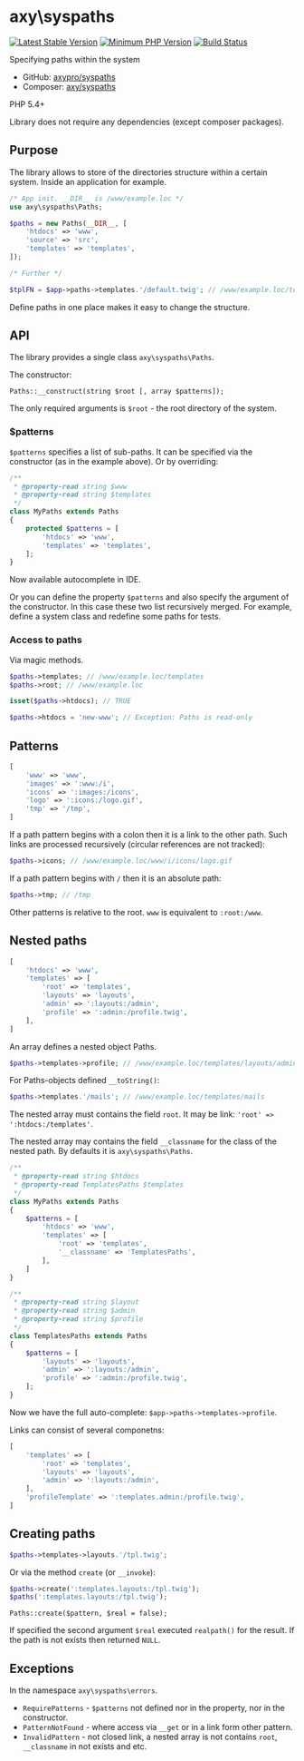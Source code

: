 # axy\syspaths

[![Latest Stable Version](https://img.shields.io/packagist/v/axy/syspaths.svg?style=flat-square)](https://packagist.org/packages/axy/syspaths)
[![Minimum PHP Version](https://img.shields.io/badge/php-%3E%3D%205.4-8892BF.svg?style=flat-square)](https://php.net/)
[![Build Status](https://img.shields.io/travis/axypro/syspaths/master.svg?style=flat-square)](https://travis-ci.org/axypro/syspaths)

Specifying paths within the system

* GitHub: [axypro/syspaths](https://github.com/axypro/syspaths)
* Composer: [axy/syspaths](https://packagist.org/packages/axy/syspaths)

PHP 5.4+

Library does not require any dependencies (except composer packages).

## Purpose

The library allows to store of the directories structure within a certain system.
Inside an application for example.

```php
/* App init. __DIR__ is /www/example.loc */
use axy\syspaths\Paths;

$paths = new Paths(__DIR__, [
    'htdocs' => 'www',
    'source' => 'src',
    'templates' => 'templates',
]);

/* Further */

$tplFN = $app->paths->templates.'/default.twig'; // /www/example.loc/templates/default.twig
```

Define paths in one place makes it easy to change the structure.

## API

The library provides a single class `axy\syspaths\Paths`.

The constructor:

```
Paths::__construct(string $root [, array $patterns]);
```

The only required arguments is `$root` - the root directory of the system.

### $patterns

`$patterns` specifies a list of sub-paths.
It can be specified via the constructor (as in the example above).
Or by overriding:

```php
/**
 * @property-read string $www
 * @property-read string $templates
 */
class MyPaths extends Paths
{
    protected $patterns = [
        'htdocs' => 'www',
        'templates' => 'templates',
    ];
}
```

Now available autocomplete in IDE.

Or you can define the property `$patterns` and also specify the argument of the constructor.
In this case these two list recursively merged.
For example, define a system class and redefine some paths for tests.

### Access to paths

Via magic methods.

```php
$paths->templates; // /www/example.loc/templates
$paths->root; // /www/example.loc

isset($paths->htdocs); // TRUE

$paths->htdocs = 'new-www'; // Exception: Paths is read-only
```

## Patterns

```php
[
    'www' => 'www',
    'images' => ':www:/i',
    'icons' => ':images:/icons',
    'logo' => ':icons:/logo.gif',
    'tmp' => '/tmp',
]
```

If a path pattern begins with a colon then it is a link to the other path.
Such links are processed recursively (circular references are not tracked):

```php
$paths->icons; // /www/example.loc/www/i/icons/logo.gif
```

If a path pattern begins with `/` then it is an absolute path:

```php
$paths->tmp; // /tmp
```

Other patterns is relative to the root.
`www` is equivalent to `:root:/www`.

## Nested paths

```php
[
    'htdocs' => 'www',
    'templates' => [
        'root' => 'templates',
        'layouts' => 'layouts',
        'admin' => ':layouts:/admin',
        'profile' => ':admin:/profile.twig',
    ],
]
```

An array defines a nested object Paths.

```php
$paths->templates->profile; // /www/example.loc/templates/layouts/admin/profile.twig
```

For Paths-objects defined `__toString()`:

```php
$paths->templates.'/mails'; // /www/example.loc/templates/mails
```

The nested array must contains the field `root`.
It may be link: `'root' => ':htdocs:/templates'`.

The nested array may contains the field `__classname` for the class of the nested path.
By defaults it is `axy\syspaths\Paths`.

```php
/**
 * @property-read string $htdocs
 * @property-read TemplatesPaths $templates
 */
class MyPaths extends Paths
{
    $patterns = [
        'htdocs' => 'www',
        'templates' => [
            'root' => 'templates',
            '__classname' => 'TemplatesPaths',
        ],
    ]
}

/**
 * @property-read string $layout
 * @property-read string $admin
 * @property-read string $profile
 */
class TemplatesPaths extends Paths
{
    $patterns = [
        'layouts' => 'layouts',
        'admin' => ':layouts:/admin',
        'profile' => ':admin:/profile.twig',    
    ];
}
```

Now we have the full auto-complete: `$app->paths->templates->profile`.

Links can consist of several componetns:

```php
[
    'templates' => [
        'root' => 'templates',
        'layouts' => 'layouts',
        'admin' => ':layouts:/admin',
    ],
    'profileTemplate' => ':templates.admin:/profile.twig',
]
```

## Creating paths

```php
$paths->templates->layouts.'/tpl.twig';
```

Or via the method `create` (or `__invoke`):

```php
$paths->create(':templates.layouts:/tpl.twig');
$paths(':templates.layouts:/tpl.twig');
```

```
Paths::create($pattern, $real = false);
```

If specified the second argument `$real` executed `realpath()` for the result.
If the path is not exists then returned `NULL`.

## Exceptions

In the namespace `axy\syspaths\errors`.

* `RequirePatterns` - `$patterns` not defined nor in the property, nor in the constructor.
* `PatternNotFound` - where access via `__get` or in a link form other pattern.
* `InvalidPattern` - not closed link, a nested array is not contains `root`, `__classname` in not exists and etc.

